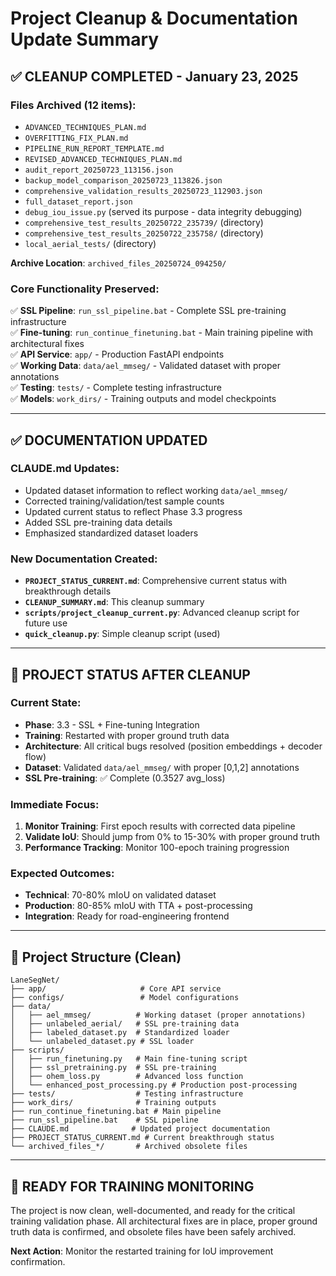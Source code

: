 # Project Cleanup & Documentation Update Summary

## ✅ **CLEANUP COMPLETED** - January 23, 2025

### **Files Archived (12 items)**:
- `ADVANCED_TECHNIQUES_PLAN.md`
- `OVERFITTING_FIX_PLAN.md` 
- `PIPELINE_RUN_REPORT_TEMPLATE.md`
- `REVISED_ADVANCED_TECHNIQUES_PLAN.md`
- `audit_report_20250723_113156.json`
- `backup_model_comparison_20250723_113826.json`
- `comprehensive_validation_results_20250723_112903.json`
- `full_dataset_report.json`
- `debug_iou_issue.py` (served its purpose - data integrity debugging)
- `comprehensive_test_results_20250722_235739/` (directory)
- `comprehensive_test_results_20250722_235758/` (directory)
- `local_aerial_tests/` (directory)

**Archive Location**: `archived_files_20250724_094250/`

### **Core Functionality Preserved**:
✅ **SSL Pipeline**: `run_ssl_pipeline.bat` - Complete SSL pre-training infrastructure  
✅ **Fine-tuning**: `run_continue_finetuning.bat` - Main training pipeline with architectural fixes  
✅ **API Service**: `app/` - Production FastAPI endpoints  
✅ **Working Data**: `data/ael_mmseg/` - Validated dataset with proper annotations  
✅ **Testing**: `tests/` - Complete testing infrastructure  
✅ **Models**: `work_dirs/` - Training outputs and model checkpoints  

---

## ✅ **DOCUMENTATION UPDATED**

### **CLAUDE.md Updates**:
- Updated dataset information to reflect working `data/ael_mmseg/` 
- Corrected training/validation/test sample counts
- Updated current status to reflect Phase 3.3 progress
- Added SSL pre-training data details
- Emphasized standardized dataset loaders

### **New Documentation Created**:
- **`PROJECT_STATUS_CURRENT.md`**: Comprehensive current status with breakthrough details
- **`CLEANUP_SUMMARY.md`**: This cleanup summary
- **`scripts/project_cleanup_current.py`**: Advanced cleanup script for future use
- **`quick_cleanup.py`**: Simple cleanup script (used)

---

## 🎯 **PROJECT STATUS AFTER CLEANUP**

### **Current State**:
- **Phase**: 3.3 - SSL + Fine-tuning Integration
- **Training**: Restarted with proper ground truth data  
- **Architecture**: All critical bugs resolved (position embeddings + decoder flow)
- **Dataset**: Validated `data/ael_mmseg/` with proper [0,1,2] annotations
- **SSL Pre-training**: ✅ Complete (0.3527 avg_loss)

### **Immediate Focus**:
1. **Monitor Training**: First epoch results with corrected data pipeline
2. **Validate IoU**: Should jump from 0% to 15-30% with proper ground truth
3. **Performance Tracking**: Monitor 100-epoch training progression

### **Expected Outcomes**:
- **Technical**: 70-80% mIoU on validated dataset
- **Production**: 80-85% mIoU with TTA + post-processing  
- **Integration**: Ready for road-engineering frontend

---

## 📁 **Project Structure (Clean)**

```
LaneSegNet/
├── app/                     # Core API service
├── configs/                 # Model configurations  
├── data/
│   ├── ael_mmseg/          # Working dataset (proper annotations)
│   ├── unlabeled_aerial/   # SSL pre-training data
│   ├── labeled_dataset.py  # Standardized loader
│   └── unlabeled_dataset.py # SSL loader
├── scripts/
│   ├── run_finetuning.py   # Main fine-tuning script
│   ├── ssl_pretraining.py  # SSL pre-training
│   ├── ohem_loss.py        # Advanced loss function
│   └── enhanced_post_processing.py # Production post-processing
├── tests/                  # Testing infrastructure
├── work_dirs/              # Training outputs
├── run_continue_finetuning.bat # Main pipeline
├── run_ssl_pipeline.bat    # SSL pipeline
├── CLAUDE.md              # Updated project documentation
├── PROJECT_STATUS_CURRENT.md # Current breakthrough status
└── archived_files_*/       # Archived obsolete files
```

---

## 🚀 **READY FOR TRAINING MONITORING**

The project is now clean, well-documented, and ready for the critical training validation phase. All architectural fixes are in place, proper ground truth data is confirmed, and obsolete files have been safely archived.

**Next Action**: Monitor the restarted training for IoU improvement confirmation.